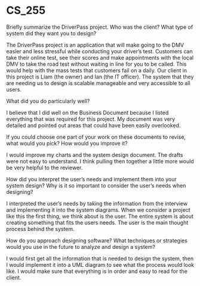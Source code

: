 # CS_255

Briefly summarize the DriverPass project. Who was the client? What type of system did they want you to design?

The DriverPass project is an application that will make going to the DMV easier and less stressful while conducting your driver’s test. 
Customers can take their online test, see their scores and make appointments with the local DMV to take the road test without waiting in line for you to be called.
This would help with the mass tests that customers fail on a daily. 
Our client in this project is Liam (the owner) and Ian (the IT officer). 
The system that they are needing us to design is scalable manageable and very accessible to all users.

What did you do particularly well?

I believe that I did well on the Business Document because I listed everything that was required for this project. 
My document was very detailed and pointed out areas that could have been easily overlooked.

If you could choose one part of your work on these documents to revise, what would you pick? How would you improve it?

I would improve my charts and the system design document. The drafts were not easy to understand.
I think pulling then together a little more would be very helpful to the reviewer.

How did you interpret the user’s needs and implement them into your system design? Why is it so important to consider the user’s needs when designing?

I interpreted the user’s needs by taking the information from the interview and implementing it into the system diagrams. 
When we consider a project like this the first thing, 
we think about is the user. The entire system is about creating something that fits the users needs. 
The user is the main thought process behind the system.

How do you approach designing software? What techniques or strategies would you use in the future to analyze and design a system?

I would first get all the information that is needed to design the system, then I would implement it into a UML diagram to see what the process would look like.
I would make sure that everything is in order and easy to read for the client. 
